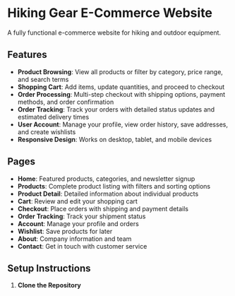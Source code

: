 # Hiking Gear E-Commerce Website

A fully functional e-commerce website for hiking and outdoor equipment.

## Features

- **Product Browsing**: View all products or filter by category, price range, and search terms
- **Shopping Cart**: Add items, update quantities, and proceed to checkout
- **Order Processing**: Multi-step checkout with shipping options, payment methods, and order confirmation
- **Order Tracking**: Track your orders with detailed status updates and estimated delivery times
- **User Account**: Manage your profile, view order history, save addresses, and create wishlists
- **Responsive Design**: Works on desktop, tablet, and mobile devices

## Pages

- **Home**: Featured products, categories, and newsletter signup
- **Products**: Complete product listing with filters and sorting options
- **Product Detail**: Detailed information about individual products
- **Cart**: Review and edit your shopping cart
- **Checkout**: Place orders with shipping and payment details
- **Order Tracking**: Track your shipment status
- **Account**: Manage your profile and orders
- **Wishlist**: Save products for later
- **About**: Company information and team
- **Contact**: Get in touch with customer service

## Setup Instructions

1. **Clone the Repository**
   
